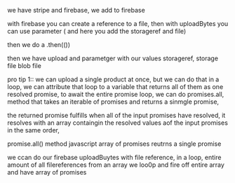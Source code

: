 

we have stripe and firebase, we add to firebase

with firebase you can create a reference to a file, then with uploadBytes you can use parameter ( and here you add the storageref and file)

then we do a .then(())

then we have upload and parametger with our values storageref, storage file blob file 











pro tip 1:: we can upload a single product at once, but we can do that in a loop, we can attribute that loop to a variable that returns all of them as one resolved promise, to await the entire promise loop, we can do promises.all, method that takes an iterable of promises and returns a sinmgle promise,

the returned promise fulfills when all of the input promises have resolved, it resolves with an array containgin the resolved values aof the input promises in the same order,

promise.all() method javascript array of promises reutrns a single promise


we ccan do our firebase  uploadBuytes with file reference, in a loop, entire amount of all filereferences from an array we loo0p and fire off entire array and have array of promises